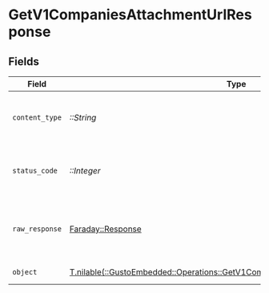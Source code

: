 # GetV1CompaniesAttachmentUrlResponse


## Fields

| Field                                                                                                                                                 | Type                                                                                                                                                  | Required                                                                                                                                              | Description                                                                                                                                           |
| ----------------------------------------------------------------------------------------------------------------------------------------------------- | ----------------------------------------------------------------------------------------------------------------------------------------------------- | ----------------------------------------------------------------------------------------------------------------------------------------------------- | ----------------------------------------------------------------------------------------------------------------------------------------------------- |
| `content_type`                                                                                                                                        | *::String*                                                                                                                                            | :heavy_check_mark:                                                                                                                                    | HTTP response content type for this operation                                                                                                         |
| `status_code`                                                                                                                                         | *::Integer*                                                                                                                                           | :heavy_check_mark:                                                                                                                                    | HTTP response status code for this operation                                                                                                          |
| `raw_response`                                                                                                                                        | [Faraday::Response](https://www.rubydoc.info/gems/faraday/Faraday/Response)                                                                           | :heavy_check_mark:                                                                                                                                    | Raw HTTP response; suitable for custom response parsing                                                                                               |
| `object`                                                                                                                                              | [T.nilable(::GustoEmbedded::Operations::GetV1CompaniesAttachmentUrlResponseBody)](../../models/operations/getv1companiesattachmenturlresponsebody.md) | :heavy_minus_sign:                                                                                                                                    | Example response                                                                                                                                      |